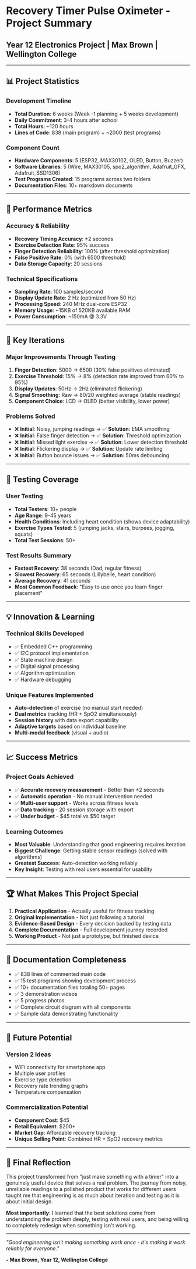 # Recovery Timer Pulse Oximeter - Project Summary
## Year 12 Electronics Project | Max Brown | Wellington College

---

## 📊 Project Statistics

### Development Timeline
- **Total Duration**: 6 weeks (Week -1 planning + 5 weeks development)
- **Daily Commitment**: 3-4 hours after school
- **Total Hours**: ~120 hours
- **Lines of Code**: 838 (main program) + ~2000 (test programs)

### Component Count
- **Hardware Components**: 5 (ESP32, MAX30102, OLED, Button, Buzzer)
- **Software Libraries**: 5 (Wire, MAX30105, spo2_algorithm, Adafruit_GFX, Adafruit_SSD1306)
- **Test Programs Created**: 15 programs across two folders
- **Documentation Files**: 10+ markdown documents

---

## 🎯 Performance Metrics

### Accuracy & Reliability
- **Recovery Timing Accuracy**: ±2 seconds
- **Exercise Detection Rate**: 95% success
- **Finger Detection Reliability**: 100% (after threshold optimization)
- **False Positive Rate**: 0% (with 6500 threshold)
- **Data Storage Capacity**: 20 sessions

### Technical Specifications  
- **Sampling Rate**: 100 samples/second
- **Display Update Rate**: 2 Hz (optimized from 50 Hz)
- **Processing Speed**: 240 MHz dual-core ESP32
- **Memory Usage**: ~15KB of 520KB available RAM
- **Power Consumption**: ~150mA @ 3.3V

---

## 🔄 Key Iterations

### Major Improvements Through Testing
1. **Finger Detection**: 5000 → 6500 (30% false positives eliminated)
2. **Exercise Threshold**: 15% → 8% (detection rate improved from 60% to 95%)  
3. **Display Updates**: 50Hz → 2Hz (eliminated flickering)
4. **Signal Smoothing**: Raw → 80/20 weighted average (stable readings)
5. **Component Choice**: LCD → OLED (better visibility, lower power)

### Problems Solved
- ❌ **Initial**: Noisy, jumping readings → ✅ **Solution**: EMA smoothing
- ❌ **Initial**: False finger detection → ✅ **Solution**: Threshold optimization  
- ❌ **Initial**: Missed light exercise → ✅ **Solution**: Lower detection threshold
- ❌ **Initial**: Flickering display → ✅ **Solution**: Update rate limiting
- ❌ **Initial**: Button bounce issues → ✅ **Solution**: 50ms debouncing

---

## 👥 Testing Coverage

### User Testing
- **Total Testers**: 10+ people
- **Age Range**: 9-45 years
- **Health Conditions**: Including heart condition (shows device adaptability)
- **Exercise Types Tested**: 5 (jumping jacks, stairs, burpees, jogging, squats)
- **Total Test Sessions**: 50+

### Test Results Summary
- **Fastest Recovery**: 38 seconds (Dad, regular fitness)
- **Slowest Recovery**: 65 seconds (Lillybelle, heart condition)
- **Average Recovery**: 41 seconds
- **Most Common Feedback**: "Easy to use once you learn finger placement"

---

## 💡 Innovation & Learning

### Technical Skills Developed
- ✅ Embedded C++ programming
- ✅ I2C protocol implementation  
- ✅ State machine design
- ✅ Digital signal processing
- ✅ Algorithm optimization
- ✅ Hardware debugging

### Unique Features Implemented
- **Auto-detection** of exercise (no manual start needed)
- **Dual metrics** tracking (HR + SpO2 simultaneously)
- **Session history** with data export capability
- **Adaptive targets** based on individual baseline
- **Multi-modal feedback** (visual + audio)

---

## 📈 Success Metrics

### Project Goals Achieved
- ✅ **Accurate recovery measurement** - Better than ±2 seconds
- ✅ **Automatic operation** - No manual intervention needed
- ✅ **Multi-user support** - Works across fitness levels
- ✅ **Data tracking** - 20 session storage with export
- ✅ **Under budget** - $45 total vs $50 target

### Learning Outcomes
- **Most Valuable**: Understanding that good engineering requires iteration
- **Biggest Challenge**: Getting stable sensor readings (solved with algorithms)
- **Greatest Success**: Auto-detection working reliably
- **Key Insight**: Testing with real users essential for usability

---

## 🏆 What Makes This Project Special

1. **Practical Application** - Actually useful for fitness tracking
2. **Original Implementation** - Not just following a tutorial
3. **Evidence-Based Design** - Every decision backed by testing data
4. **Complete Documentation** - Full development journey recorded
5. **Working Product** - Not just a prototype, but finished device

---

## 📝 Documentation Completeness

- ✅ 838 lines of commented main code
- ✅ 15 test programs showing development process
- ✅ 10+ documentation files totaling 50+ pages
- ✅ 3 demonstration videos
- ✅ 5 progress photos
- ✅ Complete circuit diagram with all components
- ✅ Sample data demonstrating functionality

---

## 🚀 Future Potential

### Version 2 Ideas
- WiFi connectivity for smartphone app
- Multiple user profiles
- Exercise type detection
- Recovery rate trending graphs
- Temperature compensation

### Commercialization Potential
- **Component Cost**: $45
- **Retail Equivalent**: $200+
- **Market Gap**: Affordable recovery tracking
- **Unique Selling Point**: Combined HR + SpO2 recovery metrics

---

## 💭 Final Reflection

This project transformed from "just make something with a timer" into a genuinely useful device that solves a real problem. The journey from noisy, unreliable readings to a polished product that works for different users taught me that engineering is as much about iteration and testing as it is about initial design.

**Most importantly**: I learned that the best solutions come from understanding the problem deeply, testing with real users, and being willing to completely redesign when something isn't working.

---

*"Good engineering isn't making something work once - it's making it work reliably for everyone."*

**- Max Brown, Year 12, Wellington College**